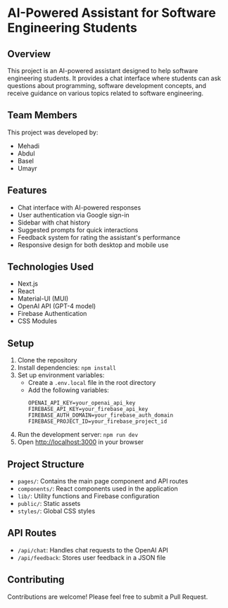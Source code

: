 # AI-Powered Assistant for Software Engineering Students

## Overview

This project is an AI-powered assistant designed to help software engineering students. It provides a chat interface where students can ask questions about programming, software development concepts, and receive guidance on various topics related to software engineering.

## Team Members

This project was developed by:
- Mehadi
- Abdul
- Basel
- Umayr

## Features

- Chat interface with AI-powered responses
- User authentication via Google sign-in
- Sidebar with chat history
- Suggested prompts for quick interactions
- Feedback system for rating the assistant's performance
- Responsive design for both desktop and mobile use

## Technologies Used

- Next.js
- React
- Material-UI (MUI)
- OpenAI API (GPT-4 model)
- Firebase Authentication
- CSS Modules

## Setup

1. Clone the repository
2. Install dependencies: `npm install`
3. Set up environment variables:
   - Create a `.env.local` file in the root directory
   - Add the following variables:
     ```
     OPENAI_API_KEY=your_openai_api_key
     FIREBASE_API_KEY=your_firebase_api_key
     FIREBASE_AUTH_DOMAIN=your_firebase_auth_domain
     FIREBASE_PROJECT_ID=your_firebase_project_id
     ```
4. Run the development server: `npm run dev`
5. Open [http://localhost:3000](http://localhost:3000) in your browser

## Project Structure

- `pages/`: Contains the main page component and API routes
- `components/`: React components used in the application
- `lib/`: Utility functions and Firebase configuration
- `public/`: Static assets
- `styles/`: Global CSS styles

## API Routes

- `/api/chat`: Handles chat requests to the OpenAI API
- `/api/feedback`: Stores user feedback in a JSON file

## Contributing

Contributions are welcome! Please feel free to submit a Pull Request.
